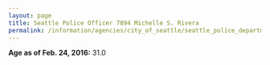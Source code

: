 ```yaml
---
layout: page
title: Seattle Police Officer 7894 Michelle S. Rivera
permalink: /information/agencies/city_of_seattle/seattle_police_department/copbook/7894/
---
```


**Age as of Feb. 24, 2016:** 31.0
